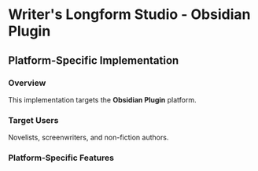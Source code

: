 # Writer's Longform Studio - Obsidian Plugin

## Platform-Specific Implementation

### Overview
This implementation targets the **Obsidian Plugin** platform.

### Target Users
Novelists, screenwriters, and non-fiction authors.

### Platform-Specific Features
